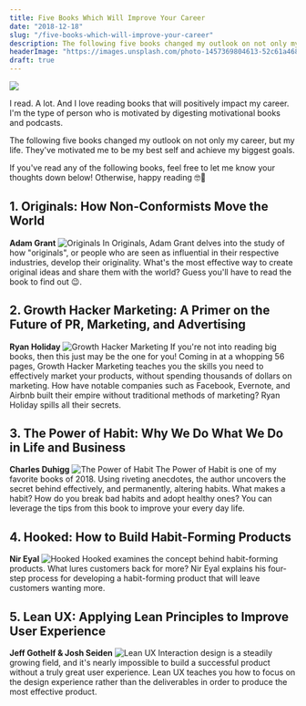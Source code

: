 ```yaml
---
title: Five Books Which Will Improve Your Career
date: "2018-12-18"
slug: "/five-books-which-will-improve-your-career"
description: The following five books changed my outlook on not only my career, but my life. They've motivated me to be my best self and achieve my biggest goals.
headerImage: "https://images.unsplash.com/photo-1457369804613-52c61a468e7d?ixlib=rb-1.2.1&ixid=eyJhcHBfaWQiOjEyMDd9&auto=format&fit=crop&w=900&q=60"
draft: true
---
```


<img src="https://images.unsplash.com/photo-1457369804613-52c61a468e7d?ixlib=rb-1.2.1&ixid=eyJhcHBfaWQiOjEyMDd9&auto=format&fit=crop&w=900&q=60" />

I read. A lot. And I love reading books that will positively impact my career. I'm the type of person who is motivated by digesting motivational books and podcasts.

The following five books changed my outlook on not only my career, but my life. They've motivated me to be my best self and achieve my biggest goals.

If you've read any of the following books, feel free to let me know your thoughts down below! Otherwise, happy reading 🤓📖

## 1. Originals: How Non-Conformists Move the World

**Adam Grant**
![Originals](https://images.gr-assets.com/books/1445791874l/25614523.jpg)
In Originals, Adam Grant delves into the study of how "originals", or people who are seen as influential in their respective industries, develop their originality. What's the most effective way to create original ideas and share them with the world? Guess you'll have to read the book to find out 😉.

## 2. Growth Hacker Marketing: A Primer on the Future of PR, Marketing, and Advertising

**Ryan Holiday**
![Growth Hacker Marketing](https://images.gr-assets.com/books/1382075918l/18454317.jpg)
If you're not into reading big books, then this just may be the one for you! Coming in at a whopping 56 pages, Growth Hacker Marketing teaches you the skills you need to effectively market your products, without spending thousands of dollars on marketing. How have notable companies such as Facebook, Evernote, and Airbnb built their empire without traditional methods of marketing? Ryan Holiday spills all their secrets.

## 3. The Power of Habit: Why We Do What We Do in Life and Business

**Charles Duhigg**
![The Power of Habit](https://images.gr-assets.com/books/1366758683l/12609433.jpg)
The Power of Habit is one of my favorite books of 2018. Using riveting anecdotes, the author uncovers the secret behind effectively, and permanently, altering habits. What makes a habit? How do you break bad habits and adopt healthy ones? You can leverage the tips from this book to improve your every day life.

## 4. Hooked: How to Build Habit-Forming Products

**Nir Eyal**
![Hooked](https://images.gr-assets.com/books/1407112405l/22668729.jpg)
Hooked examines the concept behind habit-forming products. What lures customers back for more? Nir Eyal explains his four-step process for developing a habit-forming product that will leave customers wanting more.

## 5. Lean UX: Applying Lean Principles to Improve User Experience

**Jeff Gothelf & Josh Seiden**
![Lean UX](https://images.gr-assets.com/books/1381355830l/13436116.jpg)
Interaction design is a steadily growing field, and it's nearly impossible to build a successful product without a truly great user experience. Lean UX teaches you how to focus on the design experience rather than the deliverables in order to produce the most effective product.
